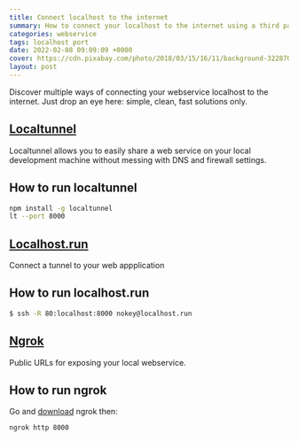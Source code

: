 ```yaml
---
title: Connect localhost to the internet
summary: How to connect your localhost to the internet using a third party tool for development
categories: webservice
tags: localhost port
date: 2022-02-08 09:09:09 +0000
cover: https://cdn.pixabay.com/photo/2018/03/15/16/11/background-3228704_1280.jpg
layout: post
---
```


Discover multiple ways of connecting your webservice localhost to the internet. Just drop an eye here: simple, clean, fast solutions only.

## <a href="http://localtunnel.me/" target="_blank">Localtunnel</a>

Localtunnel allows you to easily share a web service on your local development machine without messing with DNS and firewall settings.

## How to run localtunnel

```sh
npm install -g localtunnel
lt --port 8000
```

## <a href="http://localhost.run/" target="_blank">Localhost.run</a>

Connect a tunnel to your web appplication

## How to run localhost.run

```sh
$ ssh -R 80:localhost:8000 nokey@localhost.run
```

## <a href="https://ngrok.com/" target="_blank">Ngrok</a>

Public URLs for exposing your local webservice.

## How to run ngrok

Go and [download](https://ngrok.com/download) ngrok then:

```sh
ngrok http 8000
```


